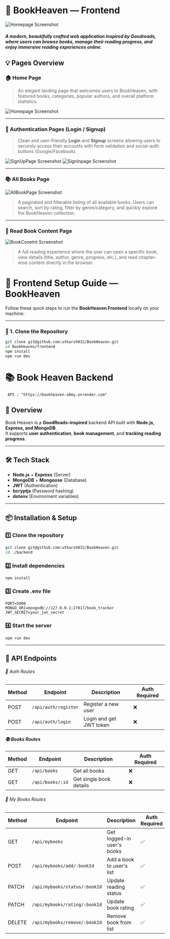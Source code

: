 # 📖 BookHeaven — Frontend

![Homepage Screenshot](About/Media/ResponsiveDemo.png)

##### A modern, beautifully crafted web application inspired by _Goodreads_, where users can browse books, manage their reading progress, and enjoy immersive reading experiences online.

## 💡 Pages Overview

### 🏠 Home Page

> An elegant landing page that welcomes users to BookHeaven, with featured books, categories, popular authors, and overall platform statistics.

![Homepage Screenshot](About/Media/HomePage.png)

---

### 🔐 Authentication Pages (Login / Signup)

> Clean and user-friendly **Login** and **Signup** screens allowing users to securely access their accounts with form validation and social-auth buttons (Google/Facebook).

![SignUpPage Screenshot](About/Media/SignUpPage.png)
![SignInpage Screenshot](About/Media/SignInPage.png)

---

### 📚 All Books Page

![AllBookPage Screenshot](About/Media/AllBookPage.png)

> A paginated and filterable listing of all available books. Users can search, sort by rating, filter by genre/category, and quickly explore the BookHeaven collection.

---

### 📖 Read Book Content Page

![BookConetnt Screenshot](About/Media/BookContentPage.png)

> A full reading experience where the user can open a specific book, view details (title, author, genre, progress, etc.), and read chapter-wise content directly in the browser.

# 🚀 Frontend Setup Guide — BookHeaven

Follow these quick steps to run the **BookHeaven Frontend** locally on your machine:

---

### 📁 1. Clone the Repository

```bash
git clone git@github.com:utkarsh032/BookHeaven.git
cd BookHeaven/frontend
npm install
npm run dev
```

# 📚 Book Heaven Backend

` API : "https://bookheaven-a8my.onrender.com"`

## 🚀 Overview

Book Heaven is a **GoodReads-inspired** backend API built with **Node.js, Express, and MongoDB**.  
It supports **user authentication**, **book management**, and **tracking reading progress**.

---

## 🛠 Tech Stack

- **Node.js** + **Express** (Server)
- **MongoDB** + **Mongoose** (Database)
- **JWT** (Authentication)
- **bcryptjs** (Password hashing)
- **dotenv** (Environment variables)

---

## 📦 Installation & Setup

### 1️⃣ Clone the repository

```bash
git clone git@github.com:utkarsh032/BookHeaven.git
cd ./backend
```

### 2️⃣ Install dependencies

```
npm install
```

### 3️⃣ Create .env file

```
PORT=5000
MONGO_URI=mongodb://127.0.0.1:27017/book_tracker
JWT_SECRET=your_jwt_secret
```

### 4️⃣ Start the server

```
npm run dev
```

---

## 📍 API Endpoints

###### 🔑 Auth Routes

| Method | Endpoint             | Description             | Auth Required |
| ------ | -------------------- | ----------------------- | ------------- |
| POST   | `/api/auth/register` | Register a new user     | ❌            |
| POST   | `/api/auth/login`    | Login and get JWT token | ❌            |

##### 📚 Books Routes

| Method | Endpoint         | Description             | Auth Required |
| ------ | ---------------- | ----------------------- | ------------- |
| GET    | `/api/books`     | Get all books           | ❌            |
| GET    | `/api/books/:id` | Get single book details | ❌            |

###### 📖 My Books Routes

| Method | Endpoint                      | Description                | Auth Required |
| ------ | ----------------------------- | -------------------------- | ------------- |
| GET    | `/api/mybooks`                | Get logged-in user's books | ✅            |
| POST   | `/api/mybooks/add/:bookId`    | Add a book to user's list  | ✅            |
| PATCH  | `/api/mybooks/status/:bookId` | Update reading status      | ✅            |
| PATCH  | `/api/mybooks/rating/:bookId` | Update book rating         | ✅            |
| DELETE | `/api/mybooks/remove/:bookId` | Remove book from list      | ✅            |
